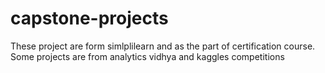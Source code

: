 # capstone-projects
These project are form simlplilearn and as the part of certification course. Some projects are from analytics vidhya and kaggles competitions
